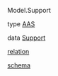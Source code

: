 Model.Support

type [AAS](Model-Support.html#t:AAS)

data [Support](Model-Support.html#t:Support)

[relation](Model-Support.html#v:relation)

[schema](Model-Support.html#v:schema)
